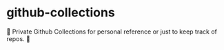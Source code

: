 # github-collections
:bookmark_tabs: Private Github Collections for personal reference or just to keep track of repos. :book:
